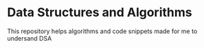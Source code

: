 # Data Structures and Algorithms

This repository helps algorithms and code snippets made for me to undersand DSA


